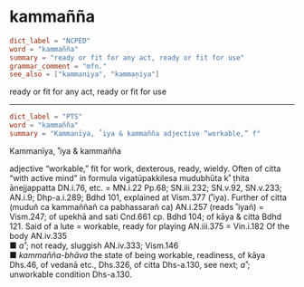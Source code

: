 # kammañña

``` toml
dict_label = "NCPED"
word = "kammañña"
summary = "ready or fit for any act, ready or fit for use"
grammar_comment = "mfn."
see_also = ["kammaniya", "kammaṇiya"]
```

ready or fit for any act, ready or fit for use

--------------------

``` toml
dict_label = "PTS"
word = "kammañña"
summary = "Kammanīya, ˚iya & kammañña adjective “workable,” f"
```

Kammanīya, ˚iya & kammañña

adjective “workable,” fit for work, dexterous, ready, wieldy. Often of citta “with active mind” in formula vigatūpakkilesa mudubhūta k˚ ṭhita ānejjappatta DN.i.76, etc. = MN.i.22 Pp.68; SN.iii.232; SN.v.92, SN.v.233; AN.i.9; Dhp\-a.i.289; Bdhd 101, explained at Vism.377 (˚iya). Further of citta (muduñ ca kammaññañ ca pabhassarañ ca) AN.i.257 (reads ˚iyañ) = Vism.247; of upekhā and sati Cnd.661 cp. Bdhd 104; of kāya & citta Bdhd 121. Said of a lute = workable, ready for playing AN.iii.375 = Vin.i.182 Of the body AN.iv.335  
■ *a˚*; not ready, sluggish AN.iv.333; Vism.146  
■ *kammañña\-bhāva* the state of being workable, readiness, of kāya Dhs.46, of vedanā etc., Dhs.326, of citta Dhs\-a.130, see next; *a˚*; unworkable condition Dhs\-a.130.

